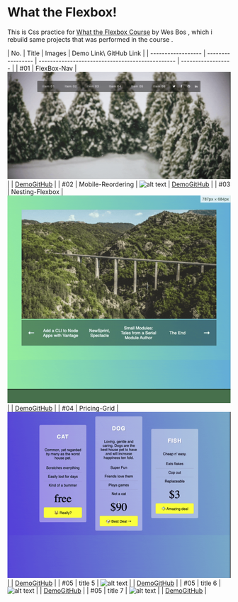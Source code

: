 # What the Flexbox!

This is Css practice for [What the Flexbox Course](http://flexbox.io/) by Wes Bos , which i rebuild same projects that was performed in the course .

| No. | Title | Images |
Demo Link\ GitHub Link |
| ------------------ | ----------------- | ------------------------------------------------ | ------------------ |
| #01 | FlexBox-Nav | ![alt text](./01-Flexbox-Nav/screen01.gif) |
| [Demo]()[GitHub]() |
| #02 | Mobile-Reordering | ![alt text](./02-Mobile-Reordering/screen02.gif) | [Demo]()[GitHub]() |
| #03 | Nesting-Flexbox | ![alt text](./03-Nesting-Flexbox/screen03.gif) |
| [Demo]()[GitHub]() |
| #04 | Pricing-Grid | ![alt text](./04-Pricing-Grid/screen04.gif) |
| [Demo]()[GitHub]() |
| #05 | title 5 | ![alt text](./05-/screen05.gif) |
| [Demo]()[GitHub]() |
| #05 | title 6 | ![alt text](./06-/screen06.gif) |
| [Demo]()[GitHub]() |
| #05 | title 7 | ![alt text](./07-/screen07.gif) |
| [Demo]()[GitHub]() |
